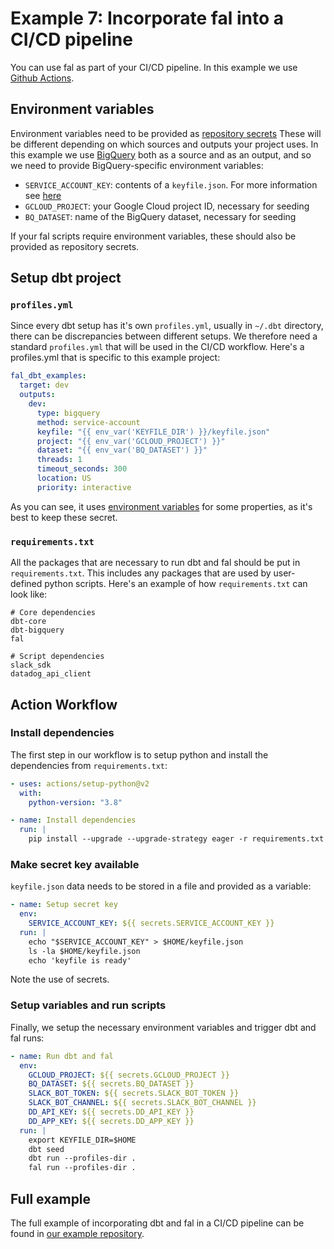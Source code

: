 # Example 7: Incorporate fal into a CI/CD pipeline

You can use fal as part of your CI/CD pipeline. In this example we use [Github Actions](https://github.com/features/actions).

## Environment variables

Environment variables need to be provided as [repository secrets](https://docs.github.com/en/actions/security-guides/encrypted-secrets) These will be different depending on which sources and outputs your project uses. In this example we use [BigQuery](https://cloud.google.com/bigquery/) both as a source and as an output, and so we need to provide BigQuery-specific environment variables:

- `SERVICE_ACCOUNT_KEY`: contents of a `keyfile.json`. For more information see [here](https://docs.github.com/en/actions/security-guides/encrypted-secrets)
- `GCLOUD_PROJECT`: your Google Cloud project ID, necessary for seeding
- `BQ_DATASET`: name of the BigQuery dataset, necessary for seeding

If your fal scripts require environment variables, these should also be provided as repository secrets.

## Setup dbt project

### `profiles.yml`

Since every dbt setup has it's own `profiles.yml`, usually in `~/.dbt` directory, there can be discrepancies between different setups. We therefore need a standard `profiles.yml` that will be used in the CI/CD workflow. Here's a profiles.yml that is specific to this example project:

```yaml
fal_dbt_examples:
  target: dev
  outputs:
    dev:
      type: bigquery
      method: service-account
      keyfile: "{{ env_var('KEYFILE_DIR') }}/keyfile.json"
      project: "{{ env_var('GCLOUD_PROJECT') }}"
      dataset: "{{ env_var('BQ_DATASET') }}"
      threads: 1
      timeout_seconds: 300
      location: US
      priority: interactive
```

As you can see, it uses [environment variables](#environment-variables) for some properties, as it's best to keep these secret.

### `requirements.txt`

All the packages that are necessary to run dbt and fal should be put in `requirements.txt`. This includes any packages that are used by user-defined python scripts. Here's an example of how `requirements.txt` can look like:

```
# Core dependencies
dbt-core
dbt-bigquery
fal

# Script dependencies
slack_sdk
datadog_api_client
```

## Action Workflow

### Install dependencies

The first step in our workflow is to setup python and install the dependencies from `requirements.txt`:

```yaml
- uses: actions/setup-python@v2
  with:
    python-version: "3.8"

- name: Install dependencies
  run: |
    pip install --upgrade --upgrade-strategy eager -r requirements.txt
```

### Make secret key available

`keyfile.json` data needs to be stored in a file and provided as a variable:

```yaml
- name: Setup secret key
  env:
    SERVICE_ACCOUNT_KEY: ${{ secrets.SERVICE_ACCOUNT_KEY }}
  run: |
    echo "$SERVICE_ACCOUNT_KEY" > $HOME/keyfile.json
    ls -la $HOME/keyfile.json
    echo 'keyfile is ready'
```

Note the use of secrets.

### Setup variables and run scripts

Finally, we setup the necessary environment variables and trigger dbt and fal runs:

```yaml
- name: Run dbt and fal
  env:
    GCLOUD_PROJECT: ${{ secrets.GCLOUD_PROJECT }}
    BQ_DATASET: ${{ secrets.BQ_DATASET }}
    SLACK_BOT_TOKEN: ${{ secrets.SLACK_BOT_TOKEN }}
    SLACK_BOT_CHANNEL: ${{ secrets.SLACK_BOT_CHANNEL }}
    DD_API_KEY: ${{ secrets.DD_API_KEY }}
    DD_APP_KEY: ${{ secrets.DD_APP_KEY }}
  run: |
    export KEYFILE_DIR=$HOME
    dbt seed
    dbt run --profiles-dir .
    fal run --profiles-dir .
```

## Full example

The full example of incorporating dbt and fal in a CI/CD pipeline can be found in [our example repository](https://github.com/fal-ai/fal_dbt_examples).
